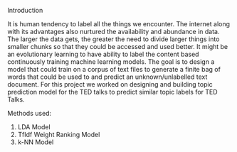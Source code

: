 Introduction

It is human tendency to label all the things we encounter. The internet along with its advantages
also nurtured the availability and abundance in data. The larger the data gets, the greater the
need to divide larger things into smaller chunks so that they could be accessed and used better.
It might be an evolutionary learning to have ability to label the content based continuously
training machine learning models. The goal is to design a model that could train on a corpus of
text files to generate a finite bag of words that could be used to and predict an
unknown/unlabelled text document. For this project we worked on designing and building topic
prediction model for the TED talks to predict similar topic labels for TED Talks.

Methods used:

1. LDA Model
2. TfIdf Weight Ranking Model
3. k-NN Model
